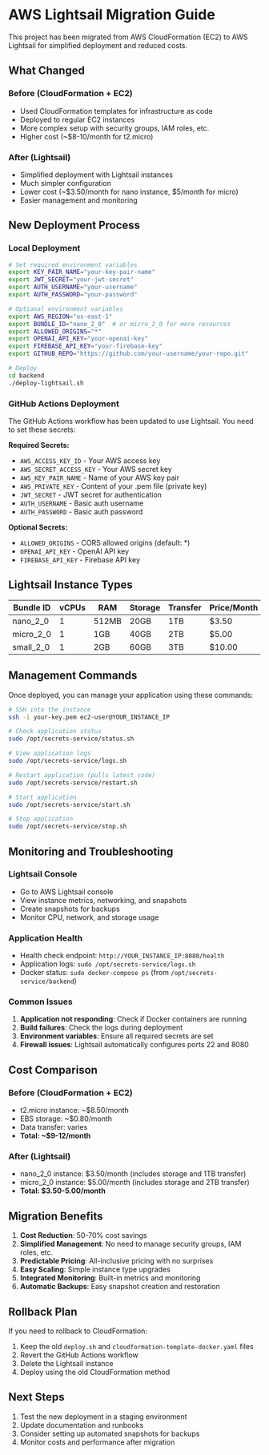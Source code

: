 # AWS Lightsail Migration Guide

This project has been migrated from AWS CloudFormation (EC2) to AWS Lightsail for simplified deployment and reduced costs.

## What Changed

### Before (CloudFormation + EC2)

- Used CloudFormation templates for infrastructure as code
- Deployed to regular EC2 instances
- More complex setup with security groups, IAM roles, etc.
- Higher cost (~$8-10/month for t2.micro)

### After (Lightsail)

- Simplified deployment with Lightsail instances
- Much simpler configuration
- Lower cost (~$3.50/month for nano instance, $5/month for micro)
- Easier management and monitoring

## New Deployment Process

### Local Deployment

```bash
# Set required environment variables
export KEY_PAIR_NAME="your-key-pair-name"
export JWT_SECRET="your-jwt-secret"
export AUTH_USERNAME="your-username"
export AUTH_PASSWORD="your-password"

# Optional environment variables
export AWS_REGION="us-east-1"
export BUNDLE_ID="nano_2_0"  # or micro_2_0 for more resources
export ALLOWED_ORIGINS="*"
export OPENAI_API_KEY="your-openai-key"
export FIREBASE_API_KEY="your-firebase-key"
export GITHUB_REPO="https://github.com/your-username/your-repo.git"

# Deploy
cd backend
./deploy-lightsail.sh
```

### GitHub Actions Deployment

The GitHub Actions workflow has been updated to use Lightsail. You need to set these secrets:

**Required Secrets:**

- `AWS_ACCESS_KEY_ID` - Your AWS access key
- `AWS_SECRET_ACCESS_KEY` - Your AWS secret key
- `AWS_KEY_PAIR_NAME` - Name of your AWS key pair
- `AWS_PRIVATE_KEY` - Content of your .pem file (private key)
- `JWT_SECRET` - JWT secret for authentication
- `AUTH_USERNAME` - Basic auth username
- `AUTH_PASSWORD` - Basic auth password

**Optional Secrets:**

- `ALLOWED_ORIGINS` - CORS allowed origins (default: \*)
- `OPENAI_API_KEY` - OpenAI API key
- `FIREBASE_API_KEY` - Firebase API key

## Lightsail Instance Types

| Bundle ID | vCPUs | RAM   | Storage | Transfer | Price/Month |
| --------- | ----- | ----- | ------- | -------- | ----------- |
| nano_2_0  | 1     | 512MB | 20GB    | 1TB      | $3.50       |
| micro_2_0 | 1     | 1GB   | 40GB    | 2TB      | $5.00       |
| small_2_0 | 1     | 2GB   | 60GB    | 3TB      | $10.00      |

## Management Commands

Once deployed, you can manage your application using these commands:

```bash
# SSH into the instance
ssh -i your-key.pem ec2-user@YOUR_INSTANCE_IP

# Check application status
sudo /opt/secrets-service/status.sh

# View application logs
sudo /opt/secrets-service/logs.sh

# Restart application (pulls latest code)
sudo /opt/secrets-service/restart.sh

# Start application
sudo /opt/secrets-service/start.sh

# Stop application
sudo /opt/secrets-service/stop.sh
```

## Monitoring and Troubleshooting

### Lightsail Console

- Go to AWS Lightsail console
- View instance metrics, networking, and snapshots
- Create snapshots for backups
- Monitor CPU, network, and storage usage

### Application Health

- Health check endpoint: `http://YOUR_INSTANCE_IP:8080/health`
- Application logs: `sudo /opt/secrets-service/logs.sh`
- Docker status: `sudo docker-compose ps` (from `/opt/secrets-service/backend`)

### Common Issues

1. **Application not responding**: Check if Docker containers are running
2. **Build failures**: Check the logs during deployment
3. **Environment variables**: Ensure all required secrets are set
4. **Firewall issues**: Lightsail automatically configures ports 22 and 8080

## Cost Comparison

### Before (CloudFormation + EC2)

- t2.micro instance: ~$8.50/month
- EBS storage: ~$0.80/month
- Data transfer: varies
- **Total: ~$9-12/month**

### After (Lightsail)

- nano_2_0 instance: $3.50/month (includes storage and 1TB transfer)
- micro_2_0 instance: $5.00/month (includes storage and 2TB transfer)
- **Total: $3.50-5.00/month**

## Migration Benefits

1. **Cost Reduction**: 50-70% cost savings
2. **Simplified Management**: No need to manage security groups, IAM roles, etc.
3. **Predictable Pricing**: All-inclusive pricing with no surprises
4. **Easy Scaling**: Simple instance type upgrades
5. **Integrated Monitoring**: Built-in metrics and monitoring
6. **Automatic Backups**: Easy snapshot creation and restoration

## Rollback Plan

If you need to rollback to CloudFormation:

1. Keep the old `deploy.sh` and `cloudformation-template-docker.yaml` files
2. Revert the GitHub Actions workflow
3. Delete the Lightsail instance
4. Deploy using the old CloudFormation method

## Next Steps

1. Test the new deployment in a staging environment
2. Update documentation and runbooks
3. Consider setting up automated snapshots for backups
4. Monitor costs and performance after migration
